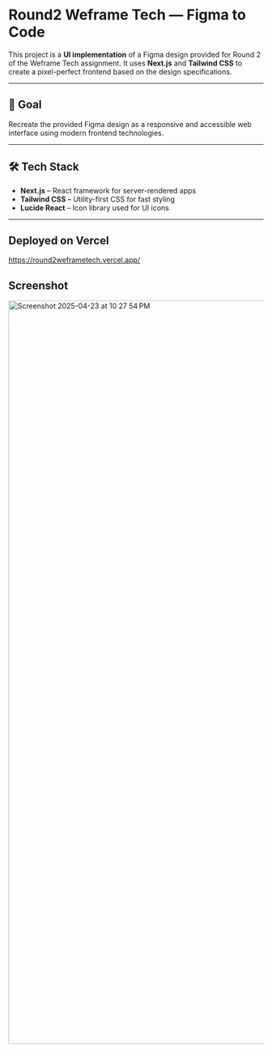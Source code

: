 # Round2 Weframe Tech — Figma to Code

This project is a **UI implementation** of a Figma design provided for Round 2 of the Weframe Tech assignment. It uses **Next.js** and **Tailwind CSS** to create a pixel-perfect frontend based on the design specifications.

---

## 🎨 Goal

Recreate the provided Figma design as a responsive and accessible web interface using modern frontend technologies.

---

## 🛠️ Tech Stack

- **Next.js** – React framework for server-rendered apps  
- **Tailwind CSS** – Utility-first CSS for fast styling  
- **Lucide React** – Icon library used for UI icons

---
## Deployed on Vercel
https://round2weframetech.vercel.app/

## Screenshot
<img width="1470" alt="Screenshot 2025-04-23 at 10 27 54 PM" src="https://github.com/user-attachments/assets/349ac7b2-7530-4b0a-a326-c978ba5bac67" />

